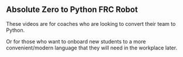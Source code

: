 ## Absolute Zero to Python FRC Robot

These videos are for coaches who are looking to convert their team to Python.

Or for those who want to onboard new students to a more convenient/modern language that they will need in the workplace later.


